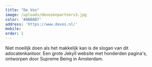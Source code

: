 ```yaml
---
title: "De Vos"
image: /uploads/devosenpartners3.jpg
color: '#ABBAB7'
address: 'https://www.devos.nl/'
mobile:
order: 1
---
```


Niet moeilijk doen als het makkelijk kan is de slogan van dit adocatenkantoor. Een grote Jekyll website met honderden pagina's, ontworpen door Supreme Being in Amsterdam.